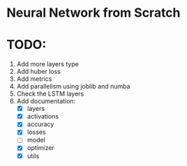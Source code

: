 # Neural Network from Scratch

# TODO:
1. Add more layers type
2. Add huber loss
3. Add metrics
4. Add parallelism using joblib and numba
5. Check the LSTM layers
6. Add documentation:
    - [x] layers 
    - [x] activations
    - [x] accuracy 
    - [x] losses 
    - [ ] model 
    - [x] optimizer
    - [x] utils  
